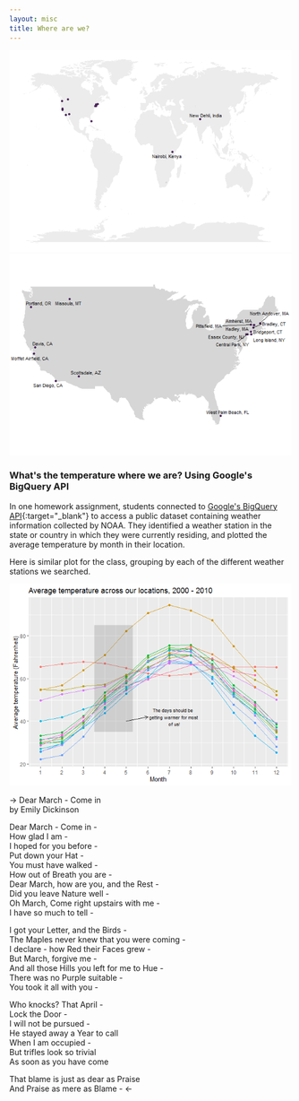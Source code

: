 ```yaml
---
layout: misc
title: Where are we?
---
```


![](where_files/figure-markdown_strict/unnamed-chunk-1-1.png)![](where_files/figure-markdown_strict/unnamed-chunk-1-2.png)

### What's the temperature where we are? Using Google's BigQuery API

In one homework assignment, students connected to [Google's BigQuery
API](https://cloud.google.com/bigquery/public-data "BigQuery Public Data"){:target="\_blank"}
to access a public dataset containing weather information collected by
NOAA. They identified a weather station in the state or country in which
they were currently residing, and plotted the average temperature by
month in their location.

Here is similar plot for the class, grouping by each of the different
weather stations we searched.

![](where_files/figure-markdown_strict/unnamed-chunk-2-1.png)

-&gt; Dear March - Come in  
by Emily Dickinson

Dear March - Come in -  
How glad I am -  
I hoped for you before -  
Put down your Hat -  
You must have walked -  
How out of Breath you are -  
Dear March, how are you, and the Rest -  
Did you leave Nature well -  
Oh March, Come right upstairs with me -  
I have so much to tell -

I got your Letter, and the Birds -  
The Maples never knew that you were coming -  
I declare - how Red their Faces grew -  
But March, forgive me -  
And all those Hills you left for me to Hue -  
There was no Purple suitable -  
You took it all with you -

Who knocks? That April -  
Lock the Door -  
I will not be pursued -  
He stayed away a Year to call  
When I am occupied -  
But trifles look so trivial  
As soon as you have come

That blame is just as dear as Praise  
And Praise as mere as Blame - &lt;-
